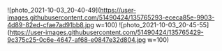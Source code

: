 ![photo_2021-10-03_20-40-49](https://user-images.githubusercontent.com/51490424/135765293-ececa85e-9903-4d89-82ed-cfae7ad91bb8.jpg w=100)
![photo_2021-10-03_20-45-55](https://user-images.githubusercontent.com/51490424/135765429-9c375c25-0c6e-4647-af68-e0847e32d804.jpg w=100)
